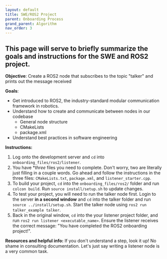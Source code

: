 ```yaml
---
layout: default
title: SWE/ROS2 Project
parent: Onboarding Process
grand_parent: Algorithm
nav_order: 3
---
```


## This page will serve to briefly summarize the goals and instructions for the SWE and ROS2 project.


**Objective**: Create a ROS2 node that subscribes to the topic "talker" and prints out the message received

**Goals**:
- Get introduced to ROS2, the industry-standard modular communication framework in robotics.
- Understand how to create and communicate between nodes in our codebase
  - General node structure
  - CMakeLists
  - package.xml
- Understand best practices in software engineering


**Instructions:**
1. Log onto the development server and `cd` into `onboarding_files/ros2/listener`.
2. You have **three* files you need to complete. Don't worry, two are literally just filling in a couple words. Go ahead and follow the instructions in the three files: `CMakeLists.txt`, `package.xml`, and `listener_starter.cpp`.
3. To build your project, `cd` into the `onboarding_files/ros2/` folder and run `colcon build`. Run `source install/setup.sh` to update changes.
4. To test your project, you will need to run the talker node first. Login to the server **in a second window** and `cd` into the talker folder and run `source ../install/setup.sh`. Start the talker node using `ros2 run talker_example talker`. 
5. Back in the original window, `cd` into the your listener project folder, and run `ros2 run listener <executable_name>`. Ensure the listener receives the correct message: "You have completed the ROS2 onboarding project!".

**Resources and helpful info:**
If you don't understand a step, look it up! No shame in consulting documentation. Let's just say writing a listener node is a very common task.


